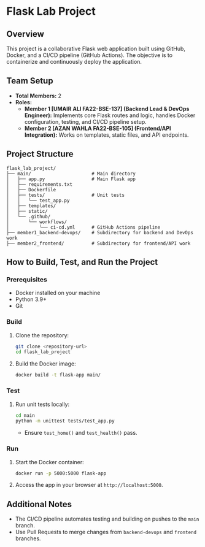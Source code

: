 # Flask Lab Project

## Overview
This project is a collaborative Flask web application built using GitHub, Docker, and a CI/CD pipeline (GitHub Actions). The objective is to containerize and continuously deploy the application.

## Team Setup
- **Total Members:** 2
- **Roles:**
  - **Member 1 [UMAIR ALI FA22-BSE-137] (Backend Lead & DevOps Engineer):** Implements core Flask routes and logic, handles Docker configuration, testing, and CI/CD pipeline setup.
  - **Member 2 [AZAN WAHLA FA22-BSE-105] (Frontend/API Integration):** Works on templates, static files, and API endpoints.

## Project Structure
```
flask_lab_project/
├── main/                      # Main directory
│   ├── app.py                 # Main Flask app
│   ├── requirements.txt
│   ├── Dockerfile
│   ├── tests/                 # Unit tests
│   │   └── test_app.py
│   ├── templates/
│   ├── static/
│   └── .github/
│       └── workflows/
│           └── ci-cd.yml      # GitHub Actions pipeline
├── member1_backend-devops/    # Subdirectory for backend and DevOps work
├── member2_frontend/          # Subdirectory for frontend/API work
```

## How to Build, Test, and Run the Project

### Prerequisites
- Docker installed on your machine
- Python 3.9+
- Git

### Build
1. Clone the repository:
   ```bash
   git clone <repository-url>
   cd flask_lab_project
   ```
2. Build the Docker image:
   ```bash
   docker build -t flask-app main/
   ```

### Test
1. Run unit tests locally:
   ```bash
   cd main
   python -m unittest tests/test_app.py
   ```
   - Ensure `test_home()` and `test_health()` pass.

### Run
1. Start the Docker container:
   ```bash
   docker run -p 5000:5000 flask-app
   ```
2. Access the app in your browser at `http://localhost:5000`.

## Additional Notes
- The CI/CD pipeline automates testing and building on pushes to the `main` branch.
- Use Pull Requests to merge changes from `backend-devops` and `frontend` branches.